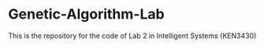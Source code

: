 # Genetic-Algorithm-Lab
This is the repository for the code of Lab 2 in Intelligent Systems (KEN3430)
